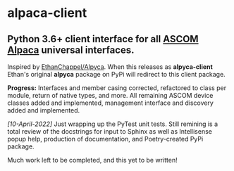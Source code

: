 # alpaca-client

## Python 3.6+ client interface for all [ASCOM Alpaca](https://ascom-standards.org/Developer/Alpaca.htm) universal interfaces.

Inspired by [EthanChappel/Alpyca](https://github.com/EthanChappel/Alpyca). When this releases as **alpyca-client** Ethan's original **alpyca** package on PyPi will redirect to this client package.

**Progress:** Interfaces and member casing corrected, refactored to class per module, return of native types, and more. All remaining ASCOM device classes added and implemented, management interface and discovery added and implemented.

_[10-April-2022]_ Just wrapping up the PyTest unit tests. Still remining is a total review of the docstrings for input to Sphinx as well as Intellisense popup help, production of documentation, and Poetry-created PyPi package.

Much work left to be completed, and this yet to be written!
